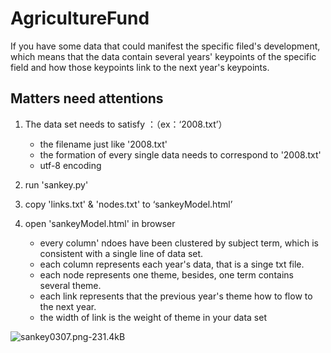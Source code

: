 # AgricultureFund

If you have some data that could manifest the specific filed's development, which means that the data contain several years' keypoints of the specific field and how those keypoints link to the next year's keypoints.


## Matters need attentions

1. The data set needs to satisfy ：（ex：‘2008.txt’）
    - the filename just like '2008.txt'
    - the formation of every single data needs to correspond to '2008.txt'
    - utf-8 encoding
  
2. run 'sankey.py'

3. copy 'links.txt' & 'nodes.txt' to ‘sankeyModel.html’

4. open 'sankeyModel.html' in browser
    - every column' ndoes have been clustered by subject term, which is consistent with a single line of data set.
    - each column represents each year's data, that is a singe txt file.
    - each node represents one theme, besides, one term contains several theme.
    - each link represents that the previous year's theme how to flow to the next year.
    - the width of link is the weight of theme in your data set
    
    
![sankey0307.png-231.4kB][1]


  [1]: http://static.zybuluo.com/HelloDatoo/32rbnfk7dmov33fc4bw5e056/sankey0307.png
